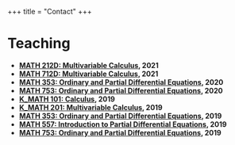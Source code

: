 +++
title = "Contact"
+++
# Teaching

- **[MATH 212D: Multivariable Calculus](https://scholars.duke.edu/display/courseMATH212D), 2021**
- **[MATH 712D: Multivariable Calculus](https://scholars.duke.edu/display/courseMATH712D), 2021**
- **[MATH 353: Ordinary and Partial Differential Equations](https://scholars.duke.edu/display/courseMATH353), 2020**
- **[MATH 753: Ordinary and Partial Differential Equations](https://scholars.duke.edu/display/courseMATH753), 2020**
- **[K_MATH 101: Calculus](https://scholars.duke.edu/display/courseK_MATH101), 2019**
- **[K_MATH 201: Multivariable Calculus](https://scholars.duke.edu/display/courseK_MATH201), 2019**
- **[MATH 353: Ordinary and Partial Differential Equations](https://scholars.duke.edu/display/courseMATH353), 2019**
- **[MATH 557: Introduction to Partial Differential Equations](https://scholars.duke.edu/display/courseMATH557), 2019**
- **[MATH 753: Ordinary and Partial Differential Equations](https://scholars.duke.edu/display/courseMATH753), 2019**
